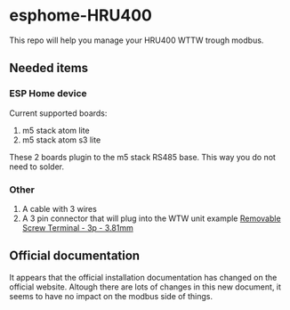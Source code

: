 # esphome-HRU400

This repo will help you manage your HRU400 WTTW trough modbus.


## Needed items

### ESP Home device
Current supported boards:
1. m5 stack atom lite
2. m5 stack atom s3 lite

These 2 boards plugin to the m5 stack RS485 base. 
This way you do not need to solder. 

### Other
1. A cable with 3 wires
2. A 3 pin connector that will plug into the WTW unit
example [Removable Screw Terminal - 3p - 3.81mm](https://www.tinytronics.nl/en/cables-and-connectors/connectors/screw-terminals/removable-screw-terminal-3p-3.81mm)


## Official documentation
It appears that the official installation documentation has changed on the official website.
Altough there are lots of changes in this new document, it seems to have no impact on the modbus side of things.